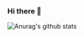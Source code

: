 ### Hi there 👋

![Anurag's github stats](https://github-readme-stats.vercel.app/api?username=julianaibiapina&hide=prs,issues,contribs)
<!--

<!--
**julianaibiapina/julianaibiapina** is a ✨ _special_ ✨ repository because its `README.md` (this file) appears on your GitHub profile.

Here are some ideas to get you started:

- 🔭 I’m currently working on ...
- 🌱 I’m currently learning ...
- 👯 I’m looking to collaborate on ...
- 🤔 I’m looking for help with ...
- 💬 Ask me about ...
- 📫 How to reach me: ...
- 😄 Pronouns: ...
- ⚡ Fun fact: ...
-->
